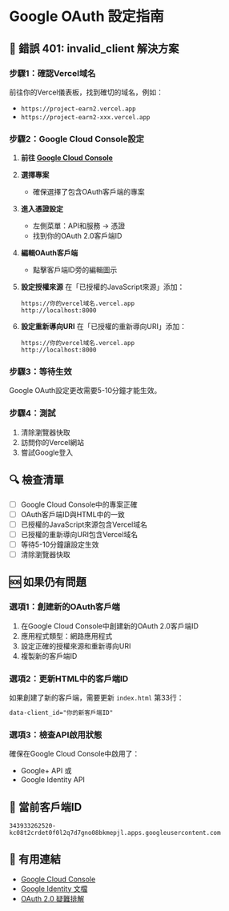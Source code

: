 # Google OAuth 設定指南

## 🚨 錯誤 401: invalid_client 解決方案

### 步驟1：確認Vercel域名
前往你的Vercel儀表板，找到確切的域名，例如：
- `https://project-earn2.vercel.app`
- `https://project-earn2-xxx.vercel.app`

### 步驟2：Google Cloud Console設定

1. **前往 [Google Cloud Console](https://console.cloud.google.com/)**

2. **選擇專案** 
   - 確保選擇了包含OAuth客戶端的專案

3. **進入憑證設定**
   - 左側菜單：API和服務 → 憑證
   - 找到你的OAuth 2.0客戶端ID

4. **編輯OAuth客戶端**
   - 點擊客戶端ID旁的編輯圖示

5. **設定授權來源**
   在「已授權的JavaScript來源」添加：
   ```
   https://你的vercel域名.vercel.app
   http://localhost:8000
   ```

6. **設定重新導向URI**
   在「已授權的重新導向URI」添加：
   ```
   https://你的vercel域名.vercel.app
   http://localhost:8000
   ```

### 步驟3：等待生效
Google OAuth設定更改需要5-10分鐘才能生效。

### 步驟4：測試
1. 清除瀏覽器快取
2. 訪問你的Vercel網站
3. 嘗試Google登入

## 🔍 檢查清單

- [ ] Google Cloud Console中的專案正確
- [ ] OAuth客戶端ID與HTML中的一致
- [ ] 已授權的JavaScript來源包含Vercel域名
- [ ] 已授權的重新導向URI包含Vercel域名
- [ ] 等待5-10分鐘讓設定生效
- [ ] 清除瀏覽器快取

## 🆘 如果仍有問題

### 選項1：創建新的OAuth客戶端
1. 在Google Cloud Console中創建新的OAuth 2.0客戶端ID
2. 應用程式類型：網路應用程式
3. 設定正確的授權來源和重新導向URI
4. 複製新的客戶端ID

### 選項2：更新HTML中的客戶端ID
如果創建了新的客戶端，需要更新 `index.html` 第33行：
```html
data-client_id="你的新客戶端ID"
```

### 選項3：檢查API啟用狀態
確保在Google Cloud Console中啟用了：
- Google+ API 或
- Google Identity API

## 📝 當前客戶端ID
```
343933262520-kc08t2crdet0f0l2q7d7gno08bkmepjl.apps.googleusercontent.com
```

## 🔗 有用連結
- [Google Cloud Console](https://console.cloud.google.com/)
- [Google Identity 文檔](https://developers.google.com/identity/gsi/web/guides/overview)
- [OAuth 2.0 疑難排解](https://developers.google.com/identity/oauth2/web/guides/troubleshooting)